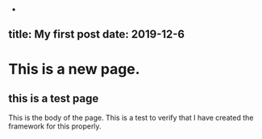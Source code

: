 -
title: My first post
date: 2019-12-6
---
# This is a new page. 

## this is a test page

This is the body of the page. This is a test to verify that I have created the framework for this properly. 
